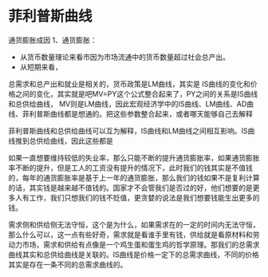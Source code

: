 # 菲利普斯曲线

通货膨胀成因
1、通货膨胀：
* 从货币数量理论来看市因为市场流通中的货币数量超过社会总产出。
* 从短期来看，


总需求和总产出和就业是相关的，货币政策是LM曲线，其实是 IS曲线的变化和价格之间的变化，其实就是吧MV=PY这个公式整合起来了，PY之间的关系是IS曲线和总供给曲线， MV则是LM曲线，因此宏观经济学中的IS曲线、LM曲线、AD曲线、菲利普斯曲线都是想通的。把这些参数整合起来，或者哪天能够自己去解释

菲利普斯曲线和总供给曲线可以互为解释，IS曲线和LM曲线之间相互影响。IS曲线推到总供给曲线，因此这些都是



如果一直想要维持较低的失业率，那么只能不断的提升通货膨胀率，如果通货膨胀率不断的提升，但是工人的工资没有提升的情况下，此时我们的钱其实是不值钱的，每年的通货膨胀率是基于上一年的通货膨胀，那么我们的钱如果不是复利计算的话，其实钱是越来越不值钱的。国家才不会管我们是否过的好，他们想要的是更多人有工作，我们只想我们的钱不贬值，更贪婪的说法是我们想要钱能生出更多的钱。

需求侧和供给侧无法守恒，这个是为什么，如果需求在的一定的时间内无法守恒，那么什么可以，这一点有些好奇，需求就是看谁手里有钱，供给就是看原材料和劳动力市场，需求和供给有点像是一个鸡生蛋和蛋生鸡的哲学原理。那我们的总需求曲线其实和总供给曲线是关联的。IS曲线是价格一定下的总需求曲线，不同的价格其实是存在一条不同的总需求曲线的。